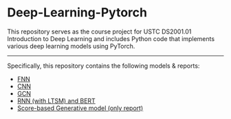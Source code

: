# Deep-Learning-Pytorch
This repository serves as the course project for USTC DS2001.01 Introduction to Deep Learning and includes Python code that implements various deep learning models using PyTorch.

-----

Specifically, this repository contains the following models & reports:

- [FNN](https://github.com/XianglongHou/Deep-Learning-Pytorch/tree/main/ex1)
- [CNN](https://github.com/XianglongHou/Deep-Learning-Pytorch/tree/main/ex2)
- [GCN](https://github.com/XianglongHou/Deep-Learning-Pytorch/tree/main/ex3)
- [RNN (with LTSM) and BERT](https://github.com/XianglongHou/Deep-Learning-Pytorch/tree/main/ex4)
- [Score-based Generative model (only report)](https://github.com/XianglongHou/Deep-Learning-Pytorch/tree/main/final%20project)

  
